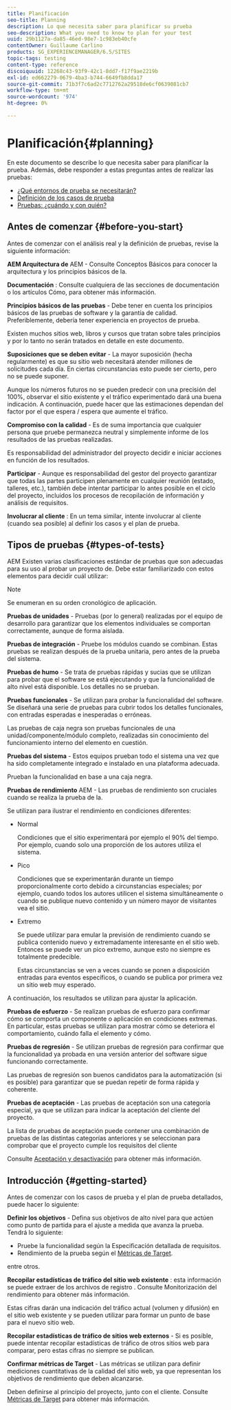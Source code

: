 ```yaml
---
title: Planificación
seo-title: Planning
description: Lo que necesita saber para planificar su prueba
seo-description: What you need to know to plan for your test
uuid: 29b1127a-da85-46ed-98e7-1c983eb40cfe
contentOwner: Guillaume Carlino
products: SG_EXPERIENCEMANAGER/6.5/SITES
topic-tags: testing
content-type: reference
discoiquuid: 12268c43-93f9-42c1-8dd7-f17f9ae2219b
exl-id: ed662279-0679-4ba3-b744-6649fb8dda17
source-git-commit: 71b3f7c6ad2c7712762a29518de6cf0639081cb7
workflow-type: tm+mt
source-wordcount: '974'
ht-degree: 0%

---
```


# Planificación{#planning}

En este documento se describe lo que necesita saber para planificar la prueba. Además, debe responder a estas preguntas antes de realizar las pruebas:

* [¿Qué entornos de prueba se necesitarán?](/help/sites-developing/test-environments.md)
* [Definición de los casos de prueba](/help/sites-developing/test-cases.md)
* [Pruebas: ¿cuándo y con quién?](/help/sites-developing/when-who.md)

## Antes de comenzar {#before-you-start}

Antes de comenzar con el análisis real y la definición de pruebas, revise la siguiente información:

**AEM Arquitectura de** AEM - Consulte Conceptos Básicos para conocer la arquitectura y los principios básicos de la.

**Documentación** : Consulte cualquiera de las secciones de documentación o los artículos Cómo, para obtener más información.

**Principios básicos de las pruebas** - Debe tener en cuenta los principios básicos de las pruebas de software y la garantía de calidad. Preferiblemente, debería tener experiencia en proyectos de prueba.

Existen muchos sitios web, libros y cursos que tratan sobre tales principios y por lo tanto no serán tratados en detalle en este documento.

**Suposiciones que se deben evitar** - La mayor suposición (hecha regularmente) es que su sitio web necesitará atender millones de solicitudes cada día. En ciertas circunstancias esto puede ser cierto, pero no se puede suponer.

Aunque los números futuros no se pueden predecir con una precisión del 100%, observar el sitio existente y el tráfico experimentado dará una buena indicación. A continuación, puede hacer que las estimaciones dependan del factor por el que espera / espera que aumente el tráfico.

**Compromiso con la calidad** - Es de suma importancia que cualquier persona que pruebe permanezca neutral y simplemente informe de los resultados de las pruebas realizadas.

Es responsabilidad del administrador del proyecto decidir e iniciar acciones en función de los resultados.

**Participar** - Aunque es responsabilidad del gestor del proyecto garantizar que todas las partes participen plenamente en cualquier reunión (estado, talleres, etc.), también debe intentar participar lo antes posible en el ciclo del proyecto, incluidos los procesos de recopilación de información y análisis de requisitos.

**Involucrar al cliente** : En un tema similar, intente involucrar al cliente (cuando sea posible) al definir los casos y el plan de prueba.

## Tipos de pruebas {#types-of-tests}

AEM Existen varias clasificaciones estándar de pruebas que son adecuadas para su uso al probar un proyecto de. Debe estar familiarizado con estos elementos para decidir cuál utilizar:

>[!NOTE]
>
>Se enumeran en su orden cronológico de aplicación.

**Pruebas de unidades** - Pruebas (por lo general) realizadas por el equipo de desarrollo para garantizar que los elementos individuales se comportan correctamente, aunque de forma aislada.

**Pruebas de integración** - Pruebe los módulos cuando se combinan. Estas pruebas se realizan después de la prueba unitaria, pero antes de la prueba del sistema.

**Pruebas de humo** - Se trata de pruebas rápidas y sucias que se utilizan para probar que el software se está ejecutando y que la funcionalidad de alto nivel está disponible. Los detalles no se prueban.

**Pruebas funcionales** - Se utilizan para probar la funcionalidad del software. Se diseñará una serie de pruebas para cubrir todos los detalles funcionales, con entradas esperadas e inesperadas o erróneas.

Las pruebas de caja negra son pruebas funcionales de una unidad/componente/módulo completo, realizadas sin conocimiento del funcionamiento interno del elemento en cuestión.

**Pruebas del sistema** - Estos equipos prueban todo el sistema una vez que ha sido completamente integrado e instalado en una plataforma adecuada.

Prueban la funcionalidad en base a una caja negra.

**Pruebas de rendimiento** AEM - Las pruebas de rendimiento son cruciales cuando se realiza la prueba de la.

Se utilizan para ilustrar el rendimiento en condiciones diferentes:

* Normal

  Condiciones que el sitio experimentará por ejemplo el 90% del tiempo. Por ejemplo, cuando solo una proporción de los autores utiliza el sistema.

* Pico

  Condiciones que se experimentarán durante un tiempo proporcionalmente corto debido a circunstancias especiales; por ejemplo, cuando todos los autores utilicen el sistema simultáneamente o cuando se publique nuevo contenido y un número mayor de visitantes vea el sitio.

* Extremo

  Se puede utilizar para emular la previsión de rendimiento cuando se publica contenido nuevo y extremadamente interesante en el sitio web. Entonces se puede ver un pico extremo, aunque esto no siempre es totalmente predecible.

  Estas circunstancias se ven a veces cuando se ponen a disposición entradas para eventos específicos, o cuando se publica por primera vez un sitio web muy esperado.

A continuación, los resultados se utilizan para ajustar la aplicación.

**Pruebas de esfuerzo** - Se realizan pruebas de esfuerzo para confirmar cómo se comporta un componente o aplicación en condiciones extremas. En particular, estas pruebas se utilizan para mostrar cómo se deteriora el comportamiento, cuándo falla el elemento y cómo.

**Pruebas de regresión** - Se utilizan pruebas de regresión para confirmar que la funcionalidad ya probada en una versión anterior del software sigue funcionando correctamente.

Las pruebas de regresión son buenos candidatos para la automatización (si es posible) para garantizar que se puedan repetir de forma rápida y coherente.

**Pruebas de aceptación** - Las pruebas de aceptación son una categoría especial, ya que se utilizan para indicar la aceptación del cliente del proyecto.

La lista de pruebas de aceptación puede contener una combinación de pruebas de las distintas categorías anteriores y se seleccionan para comprobar que el proyecto cumple los requisitos del cliente

Consulte [Aceptación y desactivación](/help/sites-developing/acceptance-signoff.md) para obtener más información.

## Introducción {#getting-started}

Antes de comenzar con los casos de prueba y el plan de prueba detallados, puede hacer lo siguiente:

**Definir los objetivos** - Defina sus objetivos de alto nivel para que actúen como punto de partida para el ajuste a medida que avanza la prueba. Tendrá lo siguiente:

* Pruebe la funcionalidad según la Especificación detallada de requisitos.
* Rendimiento de la prueba según el [Métricas de Target](/help/managing/best-practices-further-reference.md#key-performance-indicators-and-target-metrics).

entre otros.

**Recopilar estadísticas de tráfico del sitio web existente** : esta información se puede extraer de los archivos de registro . Consulte Monitorización del rendimiento para obtener más información.

Estas cifras darán una indicación del tráfico actual (volumen y difusión) en el sitio web existente y se pueden utilizar para formar un punto de base para el nuevo sitio web.

**Recopilar estadísticas de tráfico de sitios web externos** - Si es posible, puede intentar recopilar estadísticas de tráfico de otros sitios web para comparar, pero estas cifras no siempre se publican.

**Confirmar métricas de Target** - Las métricas se utilizan para definir mediciones cuantitativas de la calidad del sitio web, ya que representan los objetivos de rendimiento que deben alcanzarse.

Deben definirse al principio del proyecto, junto con el cliente. Consulte [Métricas de Target](/help/sites-developing/planning.md) para obtener más información.
